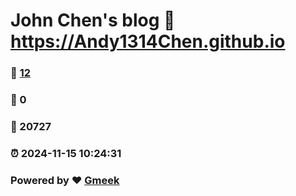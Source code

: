 # John Chen's blog :link: https://Andy1314Chen.github.io 
### :page_facing_up: [12](https://Andy1314Chen.github.io/tag.html) 
### :speech_balloon: 0 
### :hibiscus: 20727 
### :alarm_clock: 2024-11-15 10:24:31 
### Powered by :heart: [Gmeek](https://github.com/Meekdai/Gmeek)
